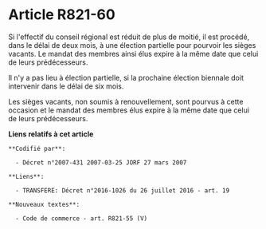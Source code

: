 # Article R821-60

Si l'effectif du conseil régional est réduit de plus de moitié, il est procédé, dans le délai de deux mois, à une élection
partielle pour pourvoir les sièges vacants. Le mandat des membres ainsi élus expire à la même date que celui de leurs
prédécesseurs.

Il n'y a pas lieu à élection partielle, si la prochaine élection biennale doit intervenir dans le délai de six mois.

Les sièges vacants, non soumis à renouvellement, sont pourvus à cette occasion et le mandat des membres élus expire à la même
date que celui de leurs prédécesseurs.

**Liens relatifs à cet article**

	**Codifié par**:

	  - Décret n°2007-431 2007-03-25 JORF 27 mars 2007

	**Liens**:

	  - TRANSFERE: Décret n°2016-1026 du 26 juillet 2016 - art. 19

	**Nouveaux textes**:

	  - Code de commerce - art. R821-55 (V)
